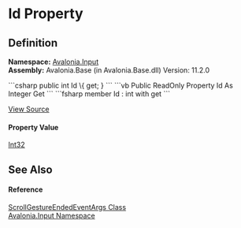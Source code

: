 # Id Property




## Definition
**Namespace:** <a href="N_Avalonia_Input">Avalonia.Input</a>  
**Assembly:** Avalonia.Base (in Avalonia.Base.dll) Version: 11.2.0

<Tabs groupId="api-code-preview">
<TabItem value="csharp" label="C#">
```csharp
public int Id \{ get; }
```
</TabItem>
<TabItem value="vb" label="VB">
```vb
Public ReadOnly Property Id As Integer
	Get
```
</TabItem>
<TabItem value="fsharp" label="F#">
```fsharp
member Id : int with get
```
</TabItem>
</Tabs>



<a href="https://github.com/AvaloniaUI/Avalonia/tree/master/src/Avalonia.Base/Input/ScrollGestureEventArgs.cs#L26" title="View the source code">View Source</a>



#### Property Value
<a href="https://learn.microsoft.com/dotnet/api/system.int32" target="_blank" rel="noopener noreferrer">Int32</a>

## See Also


#### Reference
<a href="T_Avalonia_Input_ScrollGestureEndedEventArgs">ScrollGestureEndedEventArgs Class</a>  
<a href="N_Avalonia_Input">Avalonia.Input Namespace</a>  
